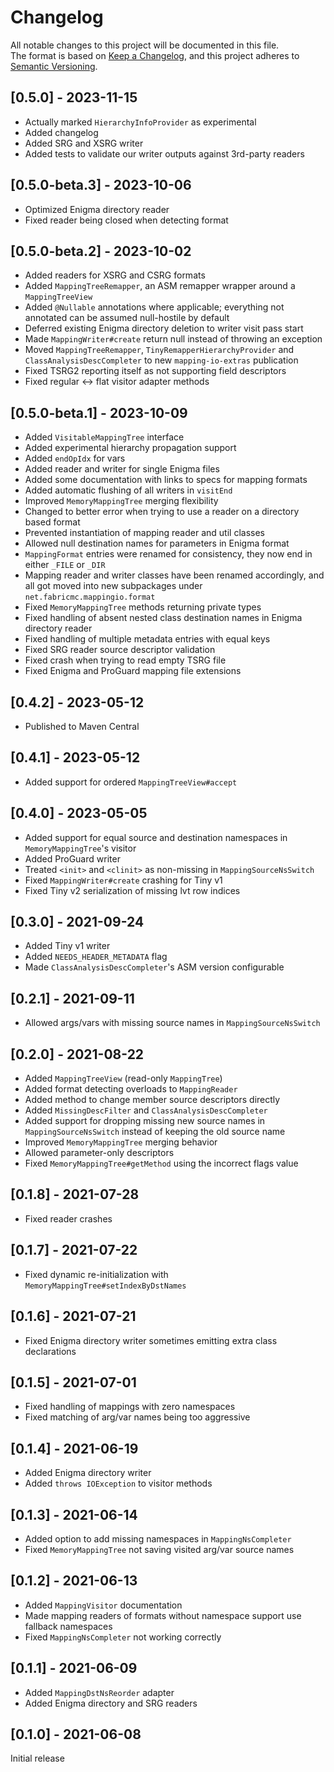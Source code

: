# Changelog
All notable changes to this project will be documented in this file.<br>
The format is based on [Keep a Changelog](https://keepachangelog.com/en/1.0.0/),
and this project adheres to [Semantic Versioning](https://semver.org/spec/v2.0.0.html).

## [0.5.0] - 2023-11-15
- Actually marked `HierarchyInfoProvider` as experimental
- Added changelog
- Added SRG and XSRG writer
- Added tests to validate our writer outputs against 3rd-party readers

## [0.5.0-beta.3] - 2023-10-06
- Optimized Enigma directory reader
- Fixed reader being closed when detecting format

## [0.5.0-beta.2] - 2023-10-02
- Added readers for XSRG and CSRG formats
- Added `MappingTreeRemapper`, an ASM remapper wrapper around a `MappingTreeView`
- Added `@Nullable` annotations where applicable; everything not annotated can be assumed null-hostile by default
- Deferred existing Enigma directory deletion to writer visit pass start
- Made `MappingWriter#create` return null instead of throwing an exception
- Moved `MappingTreeRemapper`, `TinyRemapperHierarchyProvider` and `ClassAnalysisDescCompleter` to new `mapping-io-extras` publication
- Fixed TSRG2 reporting itself as not supporting field descriptors
- Fixed regular <-> flat visitor adapter methods

## [0.5.0-beta.1] - 2023-10-09
- Added `VisitableMappingTree` interface
- Added experimental hierarchy propagation support
- Added `endOpIdx` for vars
- Added reader and writer for single Enigma files
- Added some documentation with links to specs for mapping formats
- Added automatic flushing of all writers in `visitEnd`
- Improved `MemoryMappingTree` merging flexibility
- Changed to better error when trying to use a reader on a directory based format
- Prevented instantiation of mapping reader and util classes
- Allowed null destination names for parameters in Enigma format
- `MappingFormat` entries were renamed for consistency, they now end in either `_FILE` or `_DIR`
- Mapping reader and writer classes have been renamed accordingly, and all got moved into new subpackages under `net.fabricmc.mappingio.format`
- Fixed `MemoryMappingTree` methods returning private types
- Fixed handling of absent nested class destination names in Enigma directory reader
- Fixed handling of multiple metadata entries with equal keys
- Fixed SRG reader source descriptor validation
- Fixed crash when trying to read empty TSRG file
- Fixed Enigma and ProGuard mapping file extensions

## [0.4.2] - 2023-05-12
- Published to Maven Central

## [0.4.1] - 2023-05-12
- Added support for ordered `MappingTreeView#accept`

## [0.4.0] - 2023-05-05
- Added support for equal source and destination namespaces in `MemoryMappingTree`'s visitor
- Added ProGuard writer
- Treated `<init>` and `<clinit>` as non-missing in `MappingSourceNsSwitch`
- Fixed `MappingWriter#create` crashing for Tiny v1
- Fixed Tiny v2 serialization of missing lvt row indices

## [0.3.0] - 2021-09-24
- Added Tiny v1 writer
- Added `NEEDS_HEADER_METADATA` flag
- Made `ClassAnalysisDescCompleter`'s ASM version configurable

## [0.2.1] - 2021-09-11
- Allowed args/vars with missing source names in `MappingSourceNsSwitch`

## [0.2.0] - 2021-08-22
- Added `MappingTreeView` (read-only `MappingTree`)
- Added format detecting overloads to `MappingReader`
- Added method to change member source descriptors directly
- Added `MissingDescFilter` and `ClassAnalysisDescCompleter`
- Added support for dropping missing new source names in `MappingSourceNsSwitch` instead of keeping the old source name
- Improved `MemoryMappingTree` merging behavior
- Allowed parameter-only descriptors
- Fixed `MemoryMappingTree#getMethod` using the incorrect flags value

## [0.1.8] - 2021-07-28
- Fixed reader crashes

## [0.1.7] - 2021-07-22
- Fixed dynamic re-initialization with `MemoryMappingTree#setIndexByDstNames`

## [0.1.6] - 2021-07-21
- Fixed Enigma directory writer sometimes emitting extra class declarations

## [0.1.5] - 2021-07-01
- Fixed handling of mappings with zero namespaces
- Fixed matching of arg/var names being too aggressive

## [0.1.4] - 2021-06-19
- Added Enigma directory writer
- Added `throws IOException` to visitor methods

## [0.1.3] - 2021-06-14
- Added option to add missing namespaces in `MappingNsCompleter`
- Fixed `MemoryMappingTree` not saving visited arg/var source names

## [0.1.2] - 2021-06-13
- Added `MappingVisitor` documentation
- Made mapping readers of formats without namespace support use fallback namespaces
- Fixed `MappingNsCompleter` not working correctly

## [0.1.1] - 2021-06-09
- Added `MappingDstNsReorder` adapter
- Added Enigma directory and SRG readers

## [0.1.0] - 2021-06-08
Initial release
